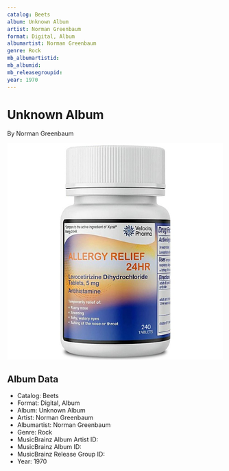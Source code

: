 ```yaml
---
catalog: Beets
album: Unknown Album
artist: Norman Greenbaum
format: Digital, Album
albumartist: Norman Greenbaum
genre: Rock
mb_albumartistid: 
mb_albumid: 
mb_releasegroupid: 
year: 1970
---
```


# Unknown Album

By Norman Greenbaum

![](../../assets/beetscovers/Norman_Greenbaum-Unknown_Album.jpg)

## Album Data

- Catalog: Beets
- Format: Digital, Album
- Album: Unknown Album
- Artist: Norman Greenbaum
- Albumartist: Norman Greenbaum
- Genre: Rock
- MusicBrainz Album Artist ID: 
- MusicBrainz Album ID: 
- MusicBrainz Release Group ID: 
- Year: 1970

